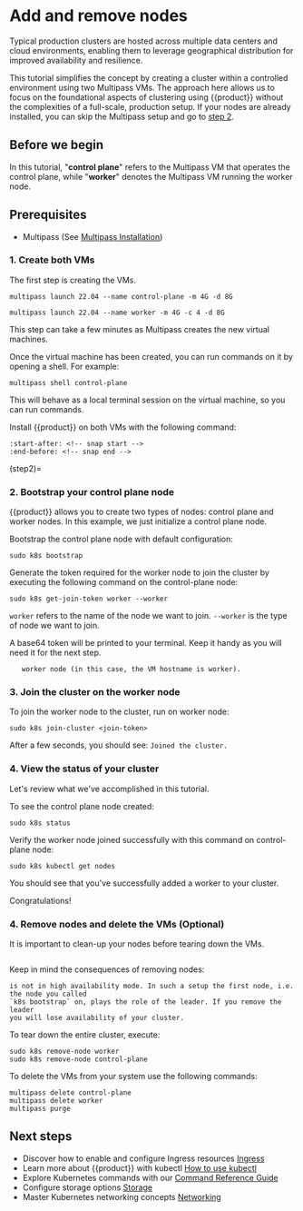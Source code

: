 # Add and remove nodes

Typical production clusters are hosted across multiple data centers and cloud
environments, enabling them to leverage geographical distribution for improved
availability and resilience.

This tutorial simplifies the concept by creating a cluster within a controlled
environment using two Multipass VMs. The approach here allows us to focus on
the foundational aspects of clustering using {{product}} without the
complexities of a full-scale, production setup. If your nodes are already
installed, you can skip the Multipass setup and go to [step 2](step2).

## Before we begin

In this tutorial, "**control plane**" refers to the Multipass VM that operates
the control plane, while "**worker**" denotes the Multipass VM running the
worker node.

## Prerequisites

- Multipass (See [Multipass Installation][Multipass Installation])

### 1. Create both VMs

The first step is creating the VMs.

```
multipass launch 22.04 --name control-plane -m 4G -d 8G
```

```
multipass launch 22.04 --name worker -m 4G -c 4 -d 8G
```

This step can take a few minutes as Multipass creates the new virtual machines.

Once the virtual machine has been created, you can run commands on it by
opening a shell. For example:

```
multipass shell control-plane
```

This will behave as a local terminal session on the virtual machine, so you can
run commands.

Install {{product}} on both VMs with the following command:

```{literalinclude} ../../_parts/install.md
:start-after: <!-- snap start -->
:end-before: <!-- snap end -->
```

<!-- markdownlint-capture -->
<!-- markdownlint-disable -->
(step2)=
### 2. Bootstrap your control plane node

<!-- markdownlint-restore -->

{{product}} allows you to create two types of nodes: control plane and
worker nodes. In this example, we just initialize a control plane node.

Bootstrap the control plane node with default configuration:

```
sudo k8s bootstrap
```

Generate the token required for the worker node to join the cluster by executing
the following command on the control-plane node:

```
sudo k8s get-join-token worker --worker
```

`worker` refers to the name of the node we want to join. `--worker` is the type
of node we want to join.

A base64 token will be printed to your terminal. Keep it handy as you will need
it for the next step.

```{note} It's advisable to name the new node after the hostname of the
   worker node (in this case, the VM hostname is worker).
```

### 3. Join the cluster on the worker node

To join the worker node to the cluster, run on worker node:

```
sudo k8s join-cluster <join-token>
```

After a few seconds, you should see: `Joined the cluster.`

### 4. View the status of your cluster

Let's review what we've accomplished in this tutorial.

To see the control plane node created:

```
sudo k8s status
```

Verify the worker node joined successfully with this command
on control-plane node:

```
sudo k8s kubectl get nodes
```

You should see that you've successfully added a worker to your cluster.

Congratulations!

### 4. Remove nodes and delete the VMs (Optional)

It is important to clean-up your nodes before tearing down the VMs.

```{note}  Purging a VM does not remove the node from your cluster.
```

Keep in mind the consequences of removing nodes:

```{warning} If you have less than 3 control plane nodes the cluster
is not in high availability mode. In such a setup the first node, i.e. the node you called
`k8s bootstrap` on, plays the role of the leader. If you remove the leader
you will lose availability of your cluster.
```

To tear down the entire cluster, execute:

```
sudo k8s remove-node worker
sudo k8s remove-node control-plane
```

To delete the VMs from your system use the following commands:

```
multipass delete control-plane
multipass delete worker
multipass purge
```

## Next steps

- Discover how to enable and configure Ingress resources [Ingress][Ingress]
- Learn more about {{product}} with kubectl [How to use
  kubectl][Kubectl]
- Explore Kubernetes commands with our [Command Reference
  Guide][Command Reference]
- Configure storage options [Storage][Storage]
- Master Kubernetes networking concepts [Networking][Networking]

<!-- LINKS -->

[Getting started]: getting-started
[Multipass Installation]: https://multipass.run/install
[Ingress]: ../howto/networking/default-ingress
[Kubectl]: kubectl
[Command Reference]: ../reference/commands
[Storage]: ../howto/storage/index
[Networking]: ../howto/networking/index.md
